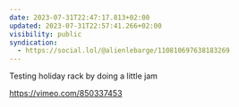 ```yaml
---
date: 2023-07-31T22:47:17.813+02:00
updated: 2023-07-31T22:57:41.266+02:00
visibility: public
syndication:
  - https://social.lol/@alienlebarge/110810697638183269
---
```


Testing holiday rack by doing a little jam

https://vimeo.com/850337453
